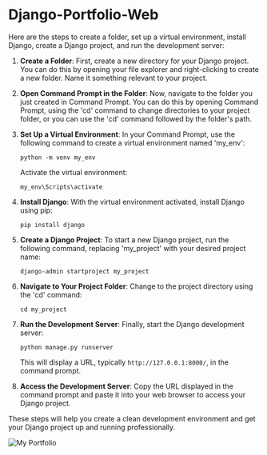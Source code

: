 # Django-Portfolio-Web
Here are the steps to create a folder, set up a virtual environment, install Django, create a Django project, and run the development server:

1. **Create a Folder**: First, create a new directory for your Django project. You can do this by opening your file explorer and right-clicking to create a new folder. Name it something relevant to your project.

2. **Open Command Prompt in the Folder**: Now, navigate to the folder you just created in Command Prompt. You can do this by opening Command Prompt, using the 'cd' command to change directories to your project folder, or you can use the 'cd' command followed by the folder's path.

3. **Set Up a Virtual Environment**: In your Command Prompt, use the following command to create a virtual environment named 'my_env':
   
   ```
   python -m venv my_env
   ```

   Activate the virtual environment:
   
   ```
   my_env\Scripts\activate
   ```

4. **Install Django**: With the virtual environment activated, install Django using pip:

   ```
   pip install django
   ```

5. **Create a Django Project**: To start a new Django project, run the following command, replacing 'my_project' with your desired project name:

   ```
   django-admin startproject my_project
   ```

6. **Navigate to Your Project Folder**: Change to the project directory using the 'cd' command:

   ```
   cd my_project
   ```

7. **Run the Development Server**: Finally, start the Django development server:

   ```
   python manage.py runserver
   ```

   This will display a URL, typically `http://127.0.0.1:8000/`, in the command prompt.

8. **Access the Development Server**: Copy the URL displayed in the command prompt and paste it into your web browser to access your Django project.

These steps will help you create a clean development environment and get your Django project up and running professionally.

![My Portfolio](https://github.com/Adeen317/Django-Portfolio-Web/assets/112985225/f2048cb8-4c79-4895-ae4a-f1047c63d753)

